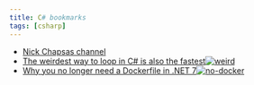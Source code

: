 ```yaml
---
title: C# bookmarks
tags: [csharp]
---
```


- [Nick Chapsas channel](https://www.youtube.com/@nickchapsas)
- [The weirdest way to loop in C# is also the fastest![weird](https://img.youtube.com/vi/cwBrWn4m9y8/0.jpg)](https://www.youtube.com/watch?v=cwBrWn4m9y8)
- [Why you no longer need a Dockerfile in .NET 7![no-docker](https://img.youtube.com/vi/BV_f2XnqlRE/0.jpg)](https://www.youtube.com/watch?v=BV_f2XnqlRE)